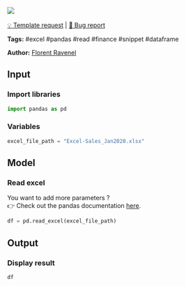 <a href="https://app.naas.ai/user-redirect/naas/downloader?url=https://raw.githubusercontent.com/jupyter-naas/awesome-notebooks/master/Excel/Excel_Read_file.ipynb" target="_parent"><img src="https://naasai-public.s3.eu-west-3.amazonaws.com/open_in_naas.svg"/></a><br><br><a href="https://github.com/jupyter-naas/awesome-notebooks/issues/new?assignees=&labels=&template=template-request.md&title=Tool+-+Action+of+the+notebook+">💡 Template request</a> | <a href="https://github.com/jupyter-naas/awesome-notebooks/issues/new?assignees=&labels=&template=bug_report.md&title=Excel+-+Read+file:+Error+short+description">🚨 Bug report</a>

**Tags:** #excel #pandas #read #finance #snippet #dataframe

**Author:** [Florent Ravenel](https://www.linkedin.com/in/ACoAABCNSioBW3YZHc2lBHVG0E_TXYWitQkmwog/)

## Input

### Import libraries


```python
import pandas as pd 
```

### Variables


```python
excel_file_path = "Excel-Sales_Jan2020.xlsx"
```

## Model

### Read excel

You want to add more parameters ?<br>
👉 Check out the pandas documentation <a href="https://pandas.pydata.org/docs/reference/api/pandas.read_excel.html">here</a>.


```python
df = pd.read_excel(excel_file_path)
```

## Output

### Display result


```python
df
```
